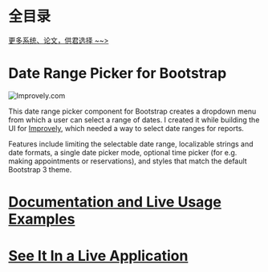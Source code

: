 # 全目录

[更多系统、论文，供君选择 ~~>](https://www.bitwise.net.cn)
# Date Range Picker for Bootstrap

![Improvely.com](http://i.imgur.com/LbAMf3D.png)

This date range picker component for Bootstrap creates a dropdown menu from which a user can
select a range of dates. I created it while building the UI for [Improvely](http://www.improvely.com), 
which needed a way to select date ranges for reports.

Features include limiting the selectable date range, localizable strings and date formats,
a single date picker mode, optional time picker (for e.g. making appointments or reservations),
and styles that match the default Bootstrap 3 theme.

# [Documentation and Live Usage Examples](http://www.daterangepicker.com)

# [See It In a Live Application](https://awio.iljmp.com/5/drpdemogh)

